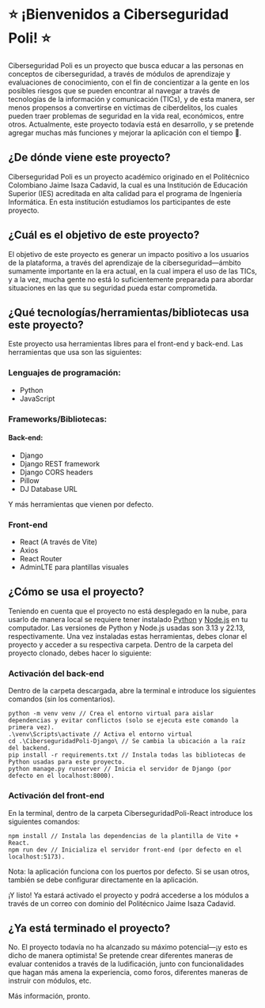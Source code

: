 # ⭐ ¡Bienvenidos a Ciberseguridad Poli! ⭐

Ciberseguridad Poli es un proyecto que busca educar a las personas en conceptos de ciberseguridad, a través de módulos de aprendizaje y evaluaciones de conocimiento, con el fin de concientizar a la gente en los posibles riesgos que se pueden encontrar al navegar a través de tecnologías de la información y comunicación (TICs), y de esta manera, ser menos propensos a convertirse en víctimas de ciberdelitos, los cuales pueden traer problemas de seguridad en la vida real, económicos, entre otros. Actualmente, este proyecto todavía está en desarrollo, y se pretende agregar muchas más funciones y mejorar la aplicación con el tiempo 💫.

## ¿De dónde viene este proyecto?

Ciberseguridad Poli es un proyecto académico originado en el Politécnico Colombiano Jaime Isaza Cadavid, la cual es una Institución de Educación Superior (IES) acreditada en alta calidad para el programa de Ingeniería Informática. En esta institución estudiamos los participantes de este proyecto.

## ¿Cuál es el objetivo de este proyecto?
El objetivo de este proyecto es generar un impacto positivo a los usuarios de la plataforma, a través del aprendizaje de la ciberseguridad—ámbito sumamente importante en la era actual, en la cual impera el uso de las TICs, y a la vez, mucha gente no está lo suficientemente preparada para abordar situaciones en las que su seguridad pueda estar comprometida.

## ¿Qué tecnologías/herramientas/bibliotecas usa este proyecto?
Este proyecto usa herramientas libres para el front-end y back-end. Las herramientas que usa son las siguientes:
### Lenguajes de programación:
* Python
* JavaScript
### Frameworks/Bibliotecas:
#### Back-end:
* Django
* Django REST framework
* Django CORS headers
* Pillow
* DJ Database URL

Y más herramientas que vienen por defecto.
### Front-end
* React (A través de Vite)
* Axios
* React Router
* AdminLTE para plantillas visuales

## ¿Cómo se usa el proyecto?

Teniendo en cuenta que el proyecto no está desplegado en la nube, para usarlo de manera local se requiere tener instalado [Python](https://www.python.org/downloads/) y [Node.js](https://nodejs.org/en/download) en tu computador. Las versiones de Python y Node.js usadas son 3.13 y 22.13, respectivamente. Una vez instaladas estas herramientas, debes clonar el proyecto y acceder a su respectiva carpeta. Dentro de la carpeta del proyecto clonado, debes hacer lo siguiente:

### Activación del back-end
Dentro de la carpeta descargada, abre la terminal e introduce los siguientes comandos (sin los comentarios).
```
python -m venv venv // Crea el entorno virtual para aislar dependencias y evitar conflictos (solo se ejecuta este comando la primera vez).
.\venv\Scripts\activate // Activa el entorno virtual
cd .\CiberseguridadPoli-Django\ // Se cambia la ubicación a la raíz del backend.
pip install -r requirements.txt // Instala todas las bibliotecas de Python usadas para este proyecto.
python manage.py runserver // Inicia el servidor de Django (por defecto en el localhost:8000).
```

### Activación del front-end
En la terminal, dentro de la carpeta CiberseguridadPoli-React introduce los siguientes comandos:
```
npm install // Instala las dependencias de la plantilla de Vite + React.
npm run dev // Inicializa el servidor front-end (por defecto en el localhost:5173).
```
Nota: la aplicación funciona con los puertos por defecto. Si se usan otros, también se debe configurar directamente en la aplicación.

¡Y listo! Ya estará activado el proyecto y podrá accederse a los módulos a través de un correo con dominio del Politécnico Jaime Isaza Cadavid.
## ¿Ya está terminado el proyecto?
No. El proyecto todavía no ha alcanzado su máximo potencial—¡y esto es dicho de manera optimista! Se pretende crear diferentes maneras de evaluar contenidos a través de la ludificación, junto con funcionalidades que hagan más amena la experiencia, como foros, diferentes maneras de instruir con módulos, etc.

Más información, pronto.
